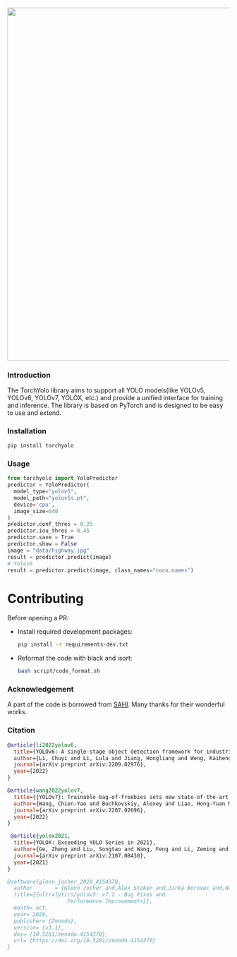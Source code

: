 <div align="center">
<h4>
  <img src="docs/torchyolo_logo.jpg" width="800"/>
</div>


### Introduction

The TorchYolo library aims to support all YOLO models(like YOLOv5, YOLOv6, YOLOv7, YOLOX, etc.) and provide a unified interface for training and inference. The library is based on PyTorch and is designed to be easy to use and extend.

### Installation 
```bash
pip install torchyolo
```
### Usage
```python
from torchyolo import YoloPredictor
predictor = YoloPredictor(
  model_type="yolov5", 
  model_path="yolov5s.pt", 
  device='cpu', 
  image_size=640
)
predictor.conf_thres = 0.25
predictor.iou_thres = 0.45
predictor.save = True
predictor.show = False
image = "data/highway.jpg"
result = predictor.predict(image)
# Yolov6
result = predictor.predict(image, class_names="coco.names")
```

# Contributing
Before opening a PR:
  - Install required development packages:
    ```bash
    pip install -r requirements-dev.txt
    ```
  - Reformat the code with black and isort:
    ```bash
    bash script/code_format.sh
    ``` 

### Acknowledgement
A part of the code is borrowed from [SAHI](https://github.com/obss/sahi). Many thanks for their wonderful works.

### Citation
```bibtex
@article{li2022yolov6,
  title={YOLOv6: A single-stage object detection framework for industrial applications},
  author={Li, Chuyi and Li, Lulu and Jiang, Hongliang and Weng, Kaiheng and Geng, Yifei and Li, Liang and Ke, Zaidan and Li, Qingyuan and Cheng, Meng and Nie, Weiqiang and others},
  journal={arXiv preprint arXiv:2209.02976},
  year={2022}
}
```
```bibtex
@article{wang2022yolov7,
  title={{YOLOv7}: Trainable bag-of-freebies sets new state-of-the-art for real-time object detectors},
  author={Wang, Chien-Yao and Bochkovskiy, Alexey and Liao, Hong-Yuan Mark},
  journal={arXiv preprint arXiv:2207.02696},
  year={2022}
}
```
```bibtex
 @article{yolox2021,
  title={YOLOX: Exceeding YOLO Series in 2021},
  author={Ge, Zheng and Liu, Songtao and Wang, Feng and Li, Zeming and Sun, Jian},
  journal={arXiv preprint arXiv:2107.08430},
  year={2021}
}
```
```bibtex
@software{glenn_jocher_2020_4154370,
  author       = {Glenn Jocher and,Alex Stoken and,Jirka Borovec and,NanoCode012 and,ChristopherSTAN and,Liu Changyu and,Laughing and,tkianai and,Adam Hogan and,lorenzomammana and,yxNONG and,AlexWang1900 and,Laurentiu Diaconu and,Marc and,wanghaoyang0106 and,ml5ah and,Doug and,Francisco Ingham and,Frederik and,Guilhen and,Hatovix and,Jake Poznanski and,Jiacong Fang and,Lijun Yu 于力军 and,changyu98 and,Mingyu Wang and,Naman Gupta and,Osama Akhtar and,PetrDvoracek and,Prashant Rai},
  title={{ultralytics/yolov5: v7.2 - Bug Fixes and 
                   Performance Improvements}},
  month= oct,
  year= 2020,
  publisher= {Zenodo},
  version= {v3.1},
  doi= {10.5281/zenodo.4154370},
  url= {https://doi.org/10.5281/zenodo.4154370}
}
```
